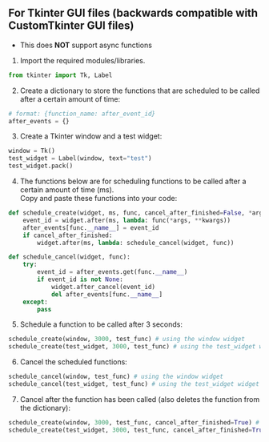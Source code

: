 ## For Tkinter GUI files (backwards compatible with CustomTkinter GUI files)
- This does **NOT** support async functions

1. Import the required modules/libraries.
```python
from tkinter import Tk, Label
```

2. Create a dictionary to store the functions that are scheduled to be called after a certain amount of time:
```python
# format: {function_name: after_event_id}
after_events = {}
```

3. Create a Tkinter window and a test widget:
```python
window = Tk()
test_widget = Label(window, text="test")
test_widget.pack()
```

4. The functions below are for scheduling functions to be called after a certain amount of time (ms).\
Copy and paste these functions into your code:
```python
def schedule_create(widget, ms, func, cancel_after_finished=False, *args, **kwargs):
    event_id = widget.after(ms, lambda: func(*args, **kwargs))
    after_events[func.__name__] = event_id
    if cancel_after_finished:
        widget.after(ms, lambda: schedule_cancel(widget, func))

def schedule_cancel(widget, func):
    try:
        event_id = after_events.get(func.__name__)
        if event_id is not None:
            widget.after_cancel(event_id)
            del after_events[func.__name__]
    except: 
        pass
```

5. Schedule a function to be called after 3 seconds:
```python
schedule_create(window, 3000, test_func) # using the window widget
schedule_create(test_widget, 3000, test_func) # using the test_widget widget
```

6. Cancel the scheduled functions:
```python
schedule_cancel(window, test_func) # using the window widget
schedule_cancel(test_widget, test_func) # using the test_widget widget
```

7. Cancel after the function has been called (also deletes the function from the dictionary):
```python
schedule_create(window, 3000, test_func, cancel_after_finished=True) # using the window widget
schedule_create(test_widget, 3000, test_func, cancel_after_finished=True) # using the test_widget widget
```